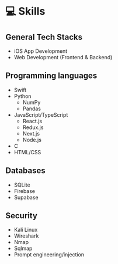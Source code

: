 # 💻 Skills

## General Tech Stacks
- iOS App Development
- Web Development (Frontend & Backend)

## Programming languages
- Swift
- Python
  - NumPy
  - Pandas
- JavaScript/TypeScript
  - React.js
  - Redux.js
  - Next.js
  - Node.js
- C
- HTML/CSS

## Databases
- SQLite
- Firebase
- Supabase

## Security
- Kali Linux
- Wireshark
- Nmap
- Sqlmap
- Prompt engineering/injection